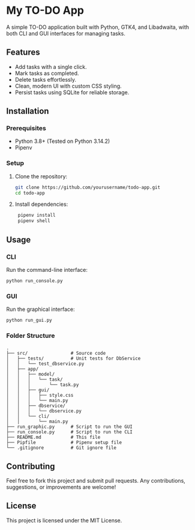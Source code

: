 # My TO-DO App

A simple TO-DO application built with Python, GTK4, and Libadwaita, with both CLI and GUI interfaces for managing tasks.

## Features

- Add tasks with a single click.
- Mark tasks as completed.
- Delete tasks effortlessly.
- Clean, modern UI with custom CSS styling.
- Persist tasks using SQLite for reliable storage.

## Installation

### Prerequisites

- Python 3.8+ (Tested on Python 3.14.2)
- Pipenv

### Setup

1. Clone the repository:
    ```sh
    git clone https://github.com/yourusername/todo-app.git
    cd todo-app
    ```
2. Install dependencies:
   ```sh
    pipenv install
    pipenv shell
    ```
## Usage

### CLI

Run the command-line interface:
   ```sh
   python run_console.py
   ```
### GUI
Run the graphical interface:
   ```sh
   python run_gui.py
   ```
### Folder Structure
   ```
.
├── src/                # Source code
│   ├── tests/          # Unit tests for DbService
│   │   └── test_dbservice.py
│   ├── app/
│   │   ├── model/
│   │   │   └── task/
│   │   │       └── task.py
│   │   ├── gui/
│   │   │   ├── style.css
│   │   │   └── main.py
│   │   ├── dbservice/
│   │   │   └── dbservice.py
│   │   └── cli/
│   │       └── main.py
├── run_graphic.py      # Script to run the GUI
├── run_console.py      # Script to run the CLI
├── README.md           # This file
├── Pipfile             # Pipenv setup file
└── .gitignore          # Git ignore file
   ```
## Contributing
Feel free to fork this project and submit pull requests. Any contributions, suggestions, or improvements are welcome!
## License
This project is licensed under the MIT License.
